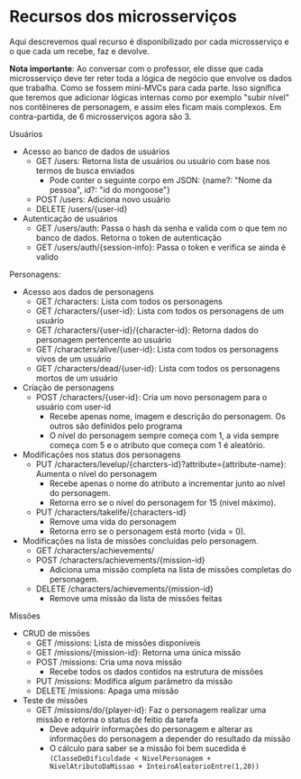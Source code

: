 # Recursos dos microsserviços

Aqui descrevemos qual recurso é disponibilizado por cada microsserviço e o que cada um recebe, faz e devolve.

**Nota importante**: Ao conversar com o professor, ele disse que cada microsserviço deve ter reter toda a lógica de negócio que envolve os dados que trabalha. Como se fossem mini-MVCs para cada parte. Isso significa que teremos que adicionar lógicas internas como por exemplo "subir nível" nos contêineres de personagem, e assim eles ficam mais complexos. Em contra-partida, de 6 microsserviços agora são 3.

Usuários
* Acesso ao banco de dados de usuários
	* GET /users: Retorna lista de usuários ou usuário com base nos termos de busca enviados
		* Pode conter o seguinte corpo em JSON: {name?: "Nome da pessoa", id?: "id do mongoose"}
	* POST /users: Adiciona novo usuário
	* DELETE /users/{user-id} 
* Autenticação de usuários
	* GET /users/auth: Passa o hash da senha e valida com o que tem no banco de dados. Retorna o token de autenticação
	* GET /users/auth/{session-info}: Passa o token e verifica se ainda é valido


Personagens:
* Acesso aos dados de personagens
	* GET /characters: Lista com todos os personagens
	* GET /characters/{user-id}: Lista com todos os personagens de um usuário
	* GET /characters/{user-id}/{character-id}: Retorna dados do personagem pertencente ao usuário
	* GET /characters/alive/{user-id}: Lista com todos os personagens vivos de um usuário
	* GET /characters/dead/{user-id}: Lista com todos os personagens mortos de um usuário
* Criação de personagens
	* POST /characters/{user-id}: Cria um novo personagem para o usuário com user-id
		* Recebe apenas nome, imagem e descrição do personagem. Os outros são definidos pelo programa
		* O nível do personagem sempre começa com 1, a vida sempre começa com 5 e o atributo que começa com 1 é aleatório.
* Modificações nos status dos personagens
	* PUT /characters/levelup/{charcters-id}?attribute={attribute-name}: Aumenta o nível do personagem
		* Recebe apenas o nome do atributo a incrementar junto ao nível do personagem.
		* Retorna erro se o nível do personagem for 15 (nivel máximo). 
	* PUT /characters/takelife/{characters-id}
		* Remove uma vida do personagem
		* Retorna erro se o personagem está morto (vida = 0).
* Modificações na lista de missões concluídas pelo personagem.
	* GET /characters/achievements/
	* POST /characters/achievements/{mission-id}
		* Adiciona uma missão completa na lista de missões completas do personagem.
	* DELETE /characters/achievements/{mission-id}
		* Remove uma missão da lista de missões feitas

Missões
* CRUD de missões
	* GET /missions: Lista de missões disponíveis
	* GET /missions/{mission-id}: Retorna uma única missão
	* POST /missions: Cria uma nova missão
		* Recebe todos os dados contidos na estrutura de missões
	* PUT /missions: Modifica algum parâmetro da missão
	* DELETE /missions: Apaga uma missão
* Teste de missões
	* GET /missions/do/{player-id}: Faz o personagem realizar uma missão e retorna o status de feitio da tarefa
		* Deve adquirir informações do personagem e alterar as informações do personagem a depender do resultado da missão
		* O cálculo para saber se a missão foi bem sucedida é `(ClasseDeDificuldade < NivelPersonagem + NivelAtributoDaMissao + InteiroAleatorioEntre(1,20))`

